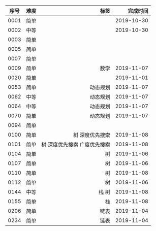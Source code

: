 |序号|难度|标签|完成时间
|:----:|:----|----:|----:|
|0001|简单| |2019-10-30
|0002|中等| |2019-10-30
|0003|简单| |
|0005|简单| |
|0007|简单| |
|0009|简单| 数学|2019-11-07
|0020|简单| |2019-11-01
|0053|简单|动态规划|2019-11-07
|0062|中等|动态规划|2019-11-07
|0064|中等|动态规划|2019-11-07
|0070|简单|动态规划|2019-11-07
|0094|简单| |
|0100|简单|树 深度优先搜索|2019-11-08
|0101|简单|树 深度优先搜索 广度优先搜索|2019-11-08
|0104|简单|  树|2019-11-06
|0107|简单|  树|2019-11-06
|0110|简单|  树|2019-11-08
|0112|简单|  树|2019-11-06
|0144|中等|栈 树|2019-11-08
|0155|简单|栈|2019-11-08
|0206|简单|链表|2019-11-04
|0234|简单|链表|2019-11-04
